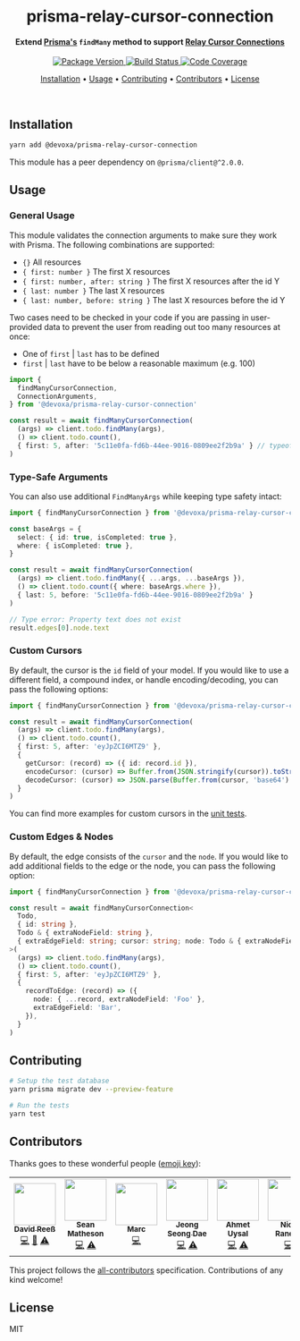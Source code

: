 <!-- Title -->
<h1 align="center">
  prisma-relay-cursor-connection
</h1>

<!-- Description -->
<h4 align="center">
  Extend <a href="https://www.prisma.io/">Prisma's</a> <code>findMany</code> method to support <a href="https://relay.dev/graphql/connections.htm">Relay Cursor Connections</a>
</h4>

<!-- Badges -->
<p align="center">
  <a href="https://www.npmjs.com/package/@devoxa/prisma-relay-cursor-connection">
    <img
      src="https://img.shields.io/npm/v/@devoxa/prisma-relay-cursor-connection?style=flat-square"
      alt="Package Version"
    />
  </a>

  <a href="https://github.com/devoxa/prisma-relay-cursor-connection/actions?query=branch%3Amaster+workflow%3A%22Continuous+Integration%22">
    <img
      src="https://img.shields.io/github/workflow/status/devoxa/prisma-relay-cursor-connection/Continuous%20Integration?style=flat-square"
      alt="Build Status"
    />
  </a>

  <a href="https://codecov.io/github/devoxa/prisma-relay-cursor-connection">
    <img
      src="https://img.shields.io/codecov/c/github/devoxa/prisma-relay-cursor-connection/master?style=flat-square"
      alt="Code Coverage"
    />
  </a>
</p>

<!-- Quicklinks -->
<p align="center">
  <a href="#installation">Installation</a> •
  <a href="#usage">Usage</a> •
  <a href="#contributing">Contributing</a> •
  <a href="#contributors">Contributors</a> •
  <a href="#license">License</a>
</p>

<br>

## Installation

```bash
yarn add @devoxa/prisma-relay-cursor-connection
```

This module has a peer dependency on `@prisma/client@^2.0.0`.

## Usage

### General Usage

This module validates the connection arguments to make sure they work with Prisma. The following
combinations are supported:

- `{}` All resources
- `{ first: number }` The first X resources
- `{ first: number, after: string }` The first X resources after the id Y
- `{ last: number }` The last X resources
- `{ last: number, before: string }` The last X resources before the id Y

Two cases need to be checked in your code if you are passing in user-provided data to prevent the
user from reading out too many resources at once:

- One of `first` | `last` has to be defined
- `first` | `last` have to be below a reasonable maximum (e.g. 100)

```ts
import {
  findManyCursorConnection,
  ConnectionArguments,
} from '@devoxa/prisma-relay-cursor-connection'

const result = await findManyCursorConnection(
  (args) => client.todo.findMany(args),
  () => client.todo.count(),
  { first: 5, after: '5c11e0fa-fd6b-44ee-9016-0809ee2f2b9a' } // typeof ConnectionArguments
)
```

### Type-Safe Arguments

You can also use additional `FindManyArgs` while keeping type safety intact:

```ts
import { findManyCursorConnection } from '@devoxa/prisma-relay-cursor-connection'

const baseArgs = {
  select: { id: true, isCompleted: true },
  where: { isCompleted: true },
}

const result = await findManyCursorConnection(
  (args) => client.todo.findMany({ ...args, ...baseArgs }),
  () => client.todo.count({ where: baseArgs.where }),
  { last: 5, before: '5c11e0fa-fd6b-44ee-9016-0809ee2f2b9a' }
)

// Type error: Property text does not exist
result.edges[0].node.text
```

### Custom Cursors

By default, the cursor is the `id` field of your model. If you would like to use a different field,
a compound index, or handle encoding/decoding, you can pass the following options:

```ts
import { findManyCursorConnection } from '@devoxa/prisma-relay-cursor-connection'

const result = await findManyCursorConnection(
  (args) => client.todo.findMany(args),
  () => client.todo.count(),
  { first: 5, after: 'eyJpZCI6MTZ9' },
  {
    getCursor: (record) => ({ id: record.id }),
    encodeCursor: (cursor) => Buffer.from(JSON.stringify(cursor)).toString('base64'),
    decodeCursor: (cursor) => JSON.parse(Buffer.from(cursor, 'base64').toString('ascii')),
  }
)
```

You can find more examples for custom cursors in the [unit tests](./tests/index.spec.ts).

### Custom Edges & Nodes

By default, the edge consists of the `cursor` and the `node`. If you would like to add additional
fields to the edge or the node, you can pass the following option:

```ts
import { findManyCursorConnection } from '@devoxa/prisma-relay-cursor-connection'

const result = await findManyCursorConnection<
  Todo,
  { id: string },
  Todo & { extraNodeField: string },
  { extraEdgeField: string; cursor: string; node: Todo & { extraNodeField: string } }
>(
  (args) => client.todo.findMany(args),
  () => client.todo.count(),
  { first: 5, after: 'eyJpZCI6MTZ9' },
  {
    recordToEdge: (record) => ({
      node: { ...record, extraNodeField: 'Foo' },
      extraEdgeField: 'Bar',
    }),
  }
)
```

## Contributing

```bash
# Setup the test database
yarn prisma migrate dev --preview-feature

# Run the tests
yarn test
```

## Contributors

Thanks goes to these wonderful people ([emoji key](https://allcontributors.org/docs/en/emoji-key)):

<!-- ALL-CONTRIBUTORS-LIST:START - Do not remove or modify this section -->
<!-- prettier-ignore-start -->
<!-- markdownlint-disable -->
<table>
  <tr>
    <td align="center"><a href="https://www.david-reess.de"><img src="https://avatars3.githubusercontent.com/u/4615516?v=4?s=75" width="75px;" alt=""/><br /><sub><b>David Reeß</b></sub></a><br /><a href="https://github.com/devoxa/prisma-relay-cursor-connection/commits?author=queicherius" title="Code">💻</a> <a href="https://github.com/devoxa/prisma-relay-cursor-connection/commits?author=queicherius" title="Documentation">📖</a> <a href="https://github.com/devoxa/prisma-relay-cursor-connection/commits?author=queicherius" title="Tests">⚠️</a></td>
    <td align="center"><a href="https://twitter.com/controlplusb"><img src="https://avatars2.githubusercontent.com/u/12164768?v=4?s=75" width="75px;" alt=""/><br /><sub><b>Sean Matheson</b></sub></a><br /><a href="https://github.com/devoxa/prisma-relay-cursor-connection/commits?author=ctrlplusb" title="Code">💻</a> <a href="https://github.com/devoxa/prisma-relay-cursor-connection/commits?author=ctrlplusb" title="Tests">⚠️</a></td>
    <td align="center"><a href="https://marcjulian.de/?ref=github"><img src="https://avatars1.githubusercontent.com/u/8985933?v=4?s=75" width="75px;" alt=""/><br /><sub><b>Marc</b></sub></a><br /><a href="https://github.com/devoxa/prisma-relay-cursor-connection/commits?author=marcjulian" title="Code">💻</a></td>
    <td align="center"><a href="http://jeongsd.dev"><img src="https://avatars1.githubusercontent.com/u/7903426?v=4?s=75" width="75px;" alt=""/><br /><sub><b>Jeong Seong Dae</b></sub></a><br /><a href="https://github.com/devoxa/prisma-relay-cursor-connection/commits?author=jeongsd" title="Code">💻</a> <a href="https://github.com/devoxa/prisma-relay-cursor-connection/commits?author=jeongsd" title="Tests">⚠️</a></td>
    <td align="center"><a href="https://github.com/ahmetuysal"><img src="https://avatars.githubusercontent.com/u/26417668?v=4?s=75" width="75px;" alt=""/><br /><sub><b>Ahmet Uysal</b></sub></a><br /><a href="https://github.com/devoxa/prisma-relay-cursor-connection/commits?author=ahmetuysal" title="Code">💻</a> <a href="https://github.com/devoxa/prisma-relay-cursor-connection/commits?author=ahmetuysal" title="Tests">⚠️</a></td>
    <td align="center"><a href="https://github.com/nicksrandall"><img src="https://avatars.githubusercontent.com/u/1800460?v=4?s=75" width="75px;" alt=""/><br /><sub><b>Nick Randall</b></sub></a><br /><a href="https://github.com/devoxa/prisma-relay-cursor-connection/commits?author=nicksrandall" title="Code">💻</a></td>
  </tr>
</table>

<!-- markdownlint-restore -->
<!-- prettier-ignore-end -->

<!-- ALL-CONTRIBUTORS-LIST:END -->

This project follows the [all-contributors](https://github.com/all-contributors/all-contributors)
specification. Contributions of any kind welcome!

## License

MIT
